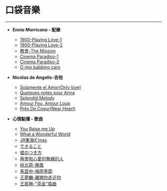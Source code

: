 # 口袋音樂

---

- ****Ennio Morricone - 配樂****
    - [1900-Playing Love-1](https://www.youtube.com/watch?v=WfzBx8SSQOU&list=PLB837B03F105DD4FD&index=16)
    - [1900-Playing Love-2](https://www.youtube.com/watch?v=aSoe7-sAmXI&list=PLB837B03F105DD4FD&index=7)
    - [教會-The Mission](https://www.youtube.com/watch?v=oag1Dfa1e_E)
    - [Cinema Paradiso-1](https://www.youtube.com/watch?v=WSkyoyyvnAY&list=RDWSkyoyyvnAY&start_radio=1&rv=WSkyoyyvnAY&t=24)
    - [Cinema Paradiso-2](https://www.youtube.com/watch?v=57rIxnClafg)
    - [O mio babbino caro](https://www.youtube.com/watch?v=eEQiG9sZg7c)

- ****Nicolas de Angelis-吉他****
    - [Solamente el Amor(Only love)](https://www.youtube.com/watch?v=aHvFv2_gfs4&list=OLAK5uy_ll1sQcdako-eHq3wG5FXfGOP6ZEAZqmEw&index=19)
    - [Quelques notes pour Anna](https://www.youtube.com/watch?v=U_hAmfNrG7w)
    - [Splendid Melody](https://www.youtube.com/watch?v=O3A97qwfAeQ)
    - [Amour Fou, Amour Loup](https://www.youtube.com/watch?v=FNAO1CMSfnQ&list=OLAK5uy_ll1sQcdako-eHq3wG5FXfGOP6ZEAZqmEw&index=20)
    - [Près De Coeur(Near Heart)](https://www.youtube.com/watch?v=is8Fy2P8MHQ&list=OLAK5uy_ll1sQcdako-eHq3wG5FXfGOP6ZEAZqmEw&index=8)

- ****心情點播 - 歌曲****
    - [You Raise me Up](https://www.youtube.com/watch?v=4RojlDwD07I)
    - [What a Wonderful World](https://www.youtube.com/watch?v=BbSE-W5Q82g)
    - [JR東海X'mas](https://www.youtube.com/watch?v=zK_eX4Oe5kA)
    - [できること](https://www.youtube.com/watch?v=3Xk51mY9vUw)
    - [嘘のつき方](https://www.youtube.com/watch?v=EsnLGKtSfG4)
    - [再會啦心愛的無緣的人](https://www.youtube.com/watch?v=-bHNqkbU-tI)
    - [徐北荷-晚風](https://www.youtube.com/watch?v=FCJQWq64Rq8)
    - [馬宜中-梅雨季節](https://www.youtube.com/watch?v=iMb1QG7z6eQ)
    - [王夢麟-離開你走近你](https://www.youtube.com/watch?v=yjB1imwBIZ8)
    - [王若琳-"茶金"插曲](https://www.youtube.com/watch?v=Gt_GTOf1wSk)